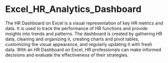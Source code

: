 # Excel_HR_Analytics_Dashboard
The HR Dashboard on Excel is a visual representation of key HR metrics and data. It is used to track the performance of HR functions and provide insights into trends and patterns. The dashboard is created by gathering HR data, cleaning and organizing it, creating charts and pivot tables, customizing the visual appearance, and regularly updating it with fresh data. With an HR Dashboard on Excel, HR professionals can make informed decisions and evaluate the effectiveness of their strategies.
